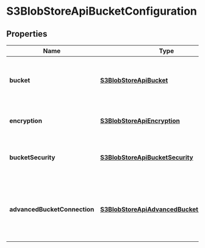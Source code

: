 
# S3BlobStoreApiBucketConfiguration

## Properties
Name | Type | Description | Notes
------------ | ------------- | ------------- | -------------
**bucket** | [**S3BlobStoreApiBucket**](S3BlobStoreApiBucket.md) | Details of the S3 bucket such as name and region | 
**encryption** | [**S3BlobStoreApiEncryption**](S3BlobStoreApiEncryption.md) | The type of encryption to use if any |  [optional]
**bucketSecurity** | [**S3BlobStoreApiBucketSecurity**](S3BlobStoreApiBucketSecurity.md) | Security details for granting access the S3 API |  [optional]
**advancedBucketConnection** | [**S3BlobStoreApiAdvancedBucketConnection**](S3BlobStoreApiAdvancedBucketConnection.md) | A custom endpoint URL, signer type and whether path style access is enabled |  [optional]



